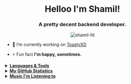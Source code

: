 <h1 align="center">Helloo I'm Shamil!</h1>
<h3 align="center">A pretty decent backend developer.</h3>

<p align="center"> <img src="https://komarev.com/ghpvc/?username=shamil-fd&label=Profile%20views&color=0e75b6&style=flat" alt="shamil-fd" /> </p>

- 🔭 I’m currently working on [ToastyXD](https://github.com/Shamil-FD/ToastyXD)

- ⚡ Fun fact **I'm happy, sometimes.**


<details>
  <summary><u><b>Languages & Tools</u></b></summary>
  
<p align="left"> <a href="https://developer.mozilla.org/en-US/docs/Web/JavaScript" target="_blank"> <img src="https://raw.githubusercontent.com/devicons/devicon/master/icons/javascript/javascript-original.svg" alt="javascript" width="40" height="40"/> </a> <a href="https://www.mongodb.com/" target="_blank"> <img src="https://raw.githubusercontent.com/devicons/devicon/master/icons/mongodb/mongodb-original-wordmark.svg" alt="mongodb" width="40" height="40"/> </a> <a href="https://nodejs.org" target="_blank"> <img src="https://raw.githubusercontent.com/devicons/devicon/master/icons/nodejs/nodejs-original-wordmark.svg" alt="nodejs" width="40" height="40"/> </a> </p>
  
</details>

<details>
  <summary><u><b>My GitHub Statistics</u></b></summary>

[![GitHub Stats](https://github-readme-stats.vercel.app/api?username=shamil-fd&show_icons=true&theme=radical&locale=en)]
  
</details>

<details>
  <summary><u><b>Music I'm Listening to</u></b></summary>
  
[![spotify-github-profile](https://spotify-github-profile.vercel.app/api/view?uid=e2m6rfkpoafmzu01bw2ivjrtu&cover_image=true&theme=compact)](https://github.com/kittinan/spotify-github-profile)
  
</details>
